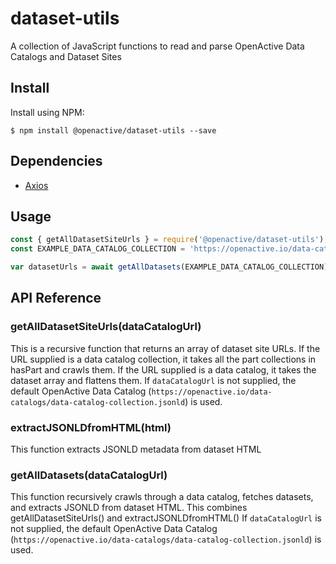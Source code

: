 # dataset-utils
A collection of JavaScript functions to read and parse OpenActive Data Catalogs and Dataset Sites

## Install

Install using NPM:
```
$ npm install @openactive/dataset-utils --save
```

## Dependencies
- [Axios](https://github.com/axios/axios)

## Usage

```js
const { getAllDatasetSiteUrls } = require('@openactive/dataset-utils');
const EXAMPLE_DATA_CATALOG_COLLECTION = 'https://openactive.io/data-catalogs/data-catalog-collection.jsonld';

var datasetUrls = await getAllDatasets(EXAMPLE_DATA_CATALOG_COLLECTION);
```

## API Reference
### getAllDatasetSiteUrls(dataCatalogUrl)
 This is a recursive function that returns an array of dataset site URLs.
 If the URL supplied is a data catalog collection, it takes all the part collections in hasPart and crawls them.
 If the URL supplied is a data catalog, it takes the dataset array and flattens them. 
 If `dataCatalogUrl` is not supplied, the default OpenActive Data Catalog (`https://openactive.io/data-catalogs/data-catalog-collection.jsonld`) is used.

### extractJSONLDfromHTML(html)
This function extracts JSONLD metadata from dataset HTML
### getAllDatasets(dataCatalogUrl)
This function recursively crawls through a data catalog, fetches datasets, and extracts JSONLD from dataset HTML.
This combines getAllDatasetSiteUrls() and extractJSONLDfromHTML()
If `dataCatalogUrl` is not supplied, the default OpenActive Data Catalog (`https://openactive.io/data-catalogs/data-catalog-collection.jsonld`) is used.
